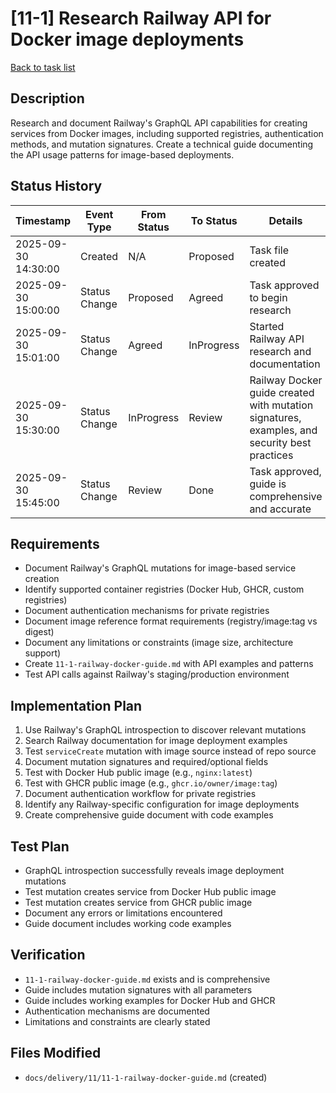 # [11-1] Research Railway API for Docker image deployments

[Back to task list](./tasks.md)

## Description
Research and document Railway's GraphQL API capabilities for creating services from Docker images, including supported registries, authentication methods, and mutation signatures. Create a technical guide documenting the API usage patterns for image-based deployments.

## Status History
| Timestamp | Event Type | From Status | To Status | Details | User |
|-----------|------------|-------------|-----------|---------|------|
| 2025-09-30 14:30:00 | Created | N/A | Proposed | Task file created | ai-agent |
| 2025-09-30 15:00:00 | Status Change | Proposed | Agreed | Task approved to begin research | sean |
| 2025-09-30 15:01:00 | Status Change | Agreed | InProgress | Started Railway API research and documentation | ai-agent |
| 2025-09-30 15:30:00 | Status Change | InProgress | Review | Railway Docker guide created with mutation signatures, examples, and security best practices | ai-agent |
| 2025-09-30 15:45:00 | Status Change | Review | Done | Task approved, guide is comprehensive and accurate | sean |

## Requirements
- Document Railway's GraphQL mutations for image-based service creation
- Identify supported container registries (Docker Hub, GHCR, custom registries)
- Document authentication mechanisms for private registries
- Document image reference format requirements (registry/image:tag vs digest)
- Document any limitations or constraints (image size, architecture support)
- Create `11-1-railway-docker-guide.md` with API examples and patterns
- Test API calls against Railway's staging/production environment

## Implementation Plan
1. Use Railway's GraphQL introspection to discover relevant mutations
2. Search Railway documentation for image deployment examples
3. Test `serviceCreate` mutation with image source instead of repo source
4. Document mutation signatures and required/optional fields
5. Test with Docker Hub public image (e.g., `nginx:latest`)
6. Test with GHCR public image (e.g., `ghcr.io/owner/image:tag`)
7. Document authentication workflow for private registries
8. Identify any Railway-specific configuration for image deployments
9. Create comprehensive guide document with code examples

## Test Plan
- GraphQL introspection successfully reveals image deployment mutations
- Test mutation creates service from Docker Hub public image
- Test mutation creates service from GHCR public image
- Document any errors or limitations encountered
- Guide document includes working code examples

## Verification
- `11-1-railway-docker-guide.md` exists and is comprehensive
- Guide includes mutation signatures with all parameters
- Guide includes working examples for Docker Hub and GHCR
- Authentication mechanisms are documented
- Limitations and constraints are clearly stated

## Files Modified
- `docs/delivery/11/11-1-railway-docker-guide.md` (created)

